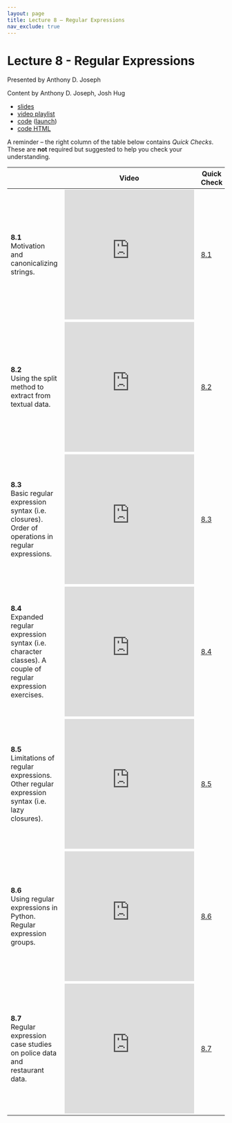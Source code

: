 ```yaml
---
layout: page
title: Lecture 8 – Regular Expressions
nav_exclude: true
---
```


# Lecture 8 - Regular Expressions

Presented by Anthony D. Joseph

Content by Anthony D. Joseph, Josh Hug

- [slides](https://docs.google.com/presentation/d/1gXWJkPvIGwaBJ5iC6Iu6rtrQHPIYLpXOUhQsCkAVo_A/edit?usp=sharing)
- [video playlist](https://www.youtube.com/playlist?list=PLQCcNQgUcDfqMRKKXK24Nbui6LRyT4CTC)
- [code](https://github.com/DS-100/sp21/tree/main/lec/lec08) ([launch](https://data100.datahub.berkeley.edu/hub/user-redirect/git-sync?repo=https://github.com/DS-100/sp21&subPath=lec/lec08/&branch=main))
- [code HTML](../../resources/assets/lectures/lec08/lec08.html)

A reminder – the right column of the table below contains _Quick Checks_. These are **not** required but suggested to help you check your understanding.

<table>
<colgroup>
<col style="width: 25%" />
<col style="width: 25%" />
<col style="width: 25%" />
</colgroup>
<thead>
<tr class="header">
<th></th>
<th>Video</th>
<th>Quick Check</th>
</tr>
</thead>
<tbody>
<tr>
<td><strong>8.1</strong> <br> Motivation and canonicalizing strings.</td>
<td><iframe width="300" height="300" height src="https://youtube.com/embed/_KeJFK92pTc" frameborder="0" allow="accelerometer; autoplay; encrypted-media; gyroscope; picture-in-picture" allowfullscreen></iframe></td>
<td><a href="https://docs.google.com/forms/d/e/1FAIpQLSceitf_EITjWs6tGls_b1UjhlQopmbDNvaY2fgJ4g4du1anzg/viewform" target="\_blank">8.1</a></td>
</tr>
<tr>
<td><strong>8.2</strong> <br> Using the split method to extract from textual data.</td>
<td><iframe width="300" height="300" height src="https://youtube.com/embed/R9YlR7-zIQM" frameborder="0" allow="accelerometer; autoplay; encrypted-media; gyroscope; picture-in-picture" allowfullscreen></iframe></td>
<td><a href="https://docs.google.com/forms/d/e/1FAIpQLSdeXKQfplZ3zObNl9zIKH4A5yPuluNhCnR0k57nI9cyvfwGmw/viewform" target="\_blank">8.2</a></td>
</tr>
<tr>
<td><strong>8.3</strong> <br> Basic regular expression syntax (i.e. closures). Order of operations in regular expressions.</td>
<td><iframe width="300" height="300" height src="https://youtube.com/embed/YFvQZDAebks" frameborder="0" allow="accelerometer; autoplay; encrypted-media; gyroscope; picture-in-picture" allowfullscreen></iframe></td>
<td><a href="https://docs.google.com/forms/d/e/1FAIpQLSdPtl-Bw-NZDgwYQofvyGdzi-xaIpfzpN_CZ50dWm0JuMsfNg/viewform" target="\_blank">8.3</a></td>
</tr>
<tr>
<td><strong>8.4</strong> <br> Expanded regular expression syntax (i.e. character classes). A couple of regular expression exercises.</td>
<td><iframe width="300" height="300" height src="https://youtube.com/embed/dzeHq2UjXzg" frameborder="0" allow="accelerometer; autoplay; encrypted-media; gyroscope; picture-in-picture" allowfullscreen></iframe></td>
<td><a href="https://docs.google.com/forms/d/e/1FAIpQLSdqzY_0pF9TjVKf7SGZ2kQKtXn4bKPVa5LOBCvp48FYNY3Wcw/viewform" target="\_blank">8.4</a></td>
</tr>
<tr>
<td><strong>8.5</strong> <br> Limitations of regular expressions. Other regular expression syntax (i.e. lazy closures).</td>
<td><iframe width="300" height="300" height src="https://youtube.com/embed/nB4Uryx8iTQ" frameborder="0" allow="accelerometer; autoplay; encrypted-media; gyroscope; picture-in-picture" allowfullscreen></iframe></td>
<td><a href="https://docs.google.com/forms/d/e/1FAIpQLSe5Yj1r1MW2ujWBAbySmZUE-iPlwMw8ls65ityFJlRSEfBeqw/viewform" target="\_blank">8.5</a></td>
</tr>
<tr>
<td><strong>8.6</strong> <br> Using regular expressions in Python. Regular expression groups.</td>
<td><iframe width="300" height="300" height src="https://youtube.com/embed/GIGw6FvxL90" frameborder="0" allow="accelerometer; autoplay; encrypted-media; gyroscope; picture-in-picture" allowfullscreen></iframe></td>
<td><a href="https://docs.google.com/forms/d/e/1FAIpQLSdE_3BexYvETAn5F2bCylNL8vF7RzrRbEhE5IKtWedyO3TRlA/viewform" target="\_blank">8.6</a></td>
</tr>
<tr>
<td><strong>8.7</strong> <br> Regular expression case studies on police data and restaurant data.</td>
<td><iframe width="300" height="300" height src="https://youtube.com/embed/_pka1Yu8h2E" frameborder="0" allow="accelerometer; autoplay; encrypted-media; gyroscope; picture-in-picture" allowfullscreen></iframe></td>
<td><a href="https://docs.google.com/forms/d/e/1FAIpQLSenb5kLXZ9UWIvzaE5mqBCVhb5McM9nV-EeqnNJ8IJuqZaPLw/viewform" target="\_blank">8.7</a></td>
</tr>
